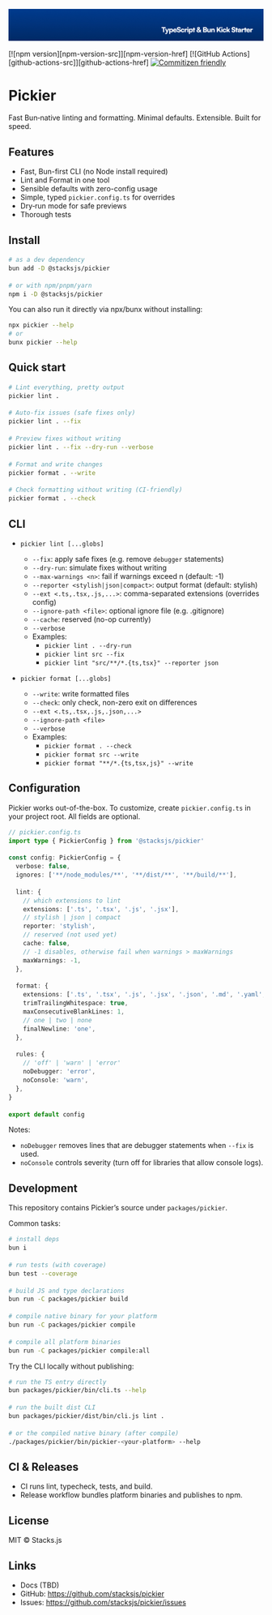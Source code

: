 <p align="center"><img src=".github/art/cover.jpg" alt="Social Card of this repo"></p>

[![npm version][npm-version-src]][npm-version-href]
[![GitHub Actions][github-actions-src]][github-actions-href]
[![Commitizen friendly](https://img.shields.io/badge/commitizen-friendly-brightgreen.svg)](http://commitizen.github.io/cz-cli/)
<!-- [![npm downloads][npm-downloads-src]][npm-downloads-href] -->
<!-- [![Codecov][codecov-src]][codecov-href] -->

# Pickier

Fast Bun‑native linting and formatting. Minimal defaults. Extensible. Built for speed.

## Features

- Fast, Bun-first CLI (no Node install required)
- Lint and Format in one tool
- Sensible defaults with zero-config usage
- Simple, typed `pickier.config.ts` for overrides
- Dry‑run mode for safe previews
- Thorough tests

## Install

```bash
# as a dev dependency
bun add -D @stacksjs/pickier

# or with npm/pnpm/yarn
npm i -D @stacksjs/pickier
```

You can also run it directly via npx/bunx without installing:

```bash
npx pickier --help
# or
bunx pickier --help
```

## Quick start

```bash
# Lint everything, pretty output
pickier lint .

# Auto-fix issues (safe fixes only)
pickier lint . --fix

# Preview fixes without writing
pickier lint . --fix --dry-run --verbose

# Format and write changes
pickier format . --write

# Check formatting without writing (CI-friendly)
pickier format . --check
```

## CLI

- `pickier lint [...globs]`
  - `--fix`: apply safe fixes (e.g. remove `debugger` statements)
  - `--dry-run`: simulate fixes without writing
  - `--max-warnings <n>`: fail if warnings exceed n (default: -1)
  - `--reporter <stylish|json|compact>`: output format (default: stylish)
  - `--ext <.ts,.tsx,.js,...>`: comma-separated extensions (overrides config)
  - `--ignore-path <file>`: optional ignore file (e.g. .gitignore)
  - `--cache`: reserved (no-op currently)
  - `--verbose`
  - Examples:
    - `pickier lint . --dry-run`
    - `pickier lint src --fix`
    - `pickier lint "src/**/*.{ts,tsx}" --reporter json`

- `pickier format [...globs]`
  - `--write`: write formatted files
  - `--check`: only check, non-zero exit on differences
  - `--ext <.ts,.tsx,.js,.json,...>`
  - `--ignore-path <file>`
  - `--verbose`
  - Examples:
    - `pickier format . --check`
    - `pickier format src --write`
    - `pickier format "**/*.{ts,tsx,js}" --write`

## Configuration

Pickier works out-of-the-box. To customize, create `pickier.config.ts` in your project root. All fields are optional.

```ts
// pickier.config.ts
import type { PickierConfig } from '@stacksjs/pickier'

const config: PickierConfig = {
  verbose: false,
  ignores: ['**/node_modules/**', '**/dist/**', '**/build/**'],

  lint: {
    // which extensions to lint
    extensions: ['.ts', '.tsx', '.js', '.jsx'],
    // stylish | json | compact
    reporter: 'stylish',
    // reserved (not used yet)
    cache: false,
    // -1 disables, otherwise fail when warnings > maxWarnings
    maxWarnings: -1,
  },

  format: {
    extensions: ['.ts', '.tsx', '.js', '.jsx', '.json', '.md', '.yaml', '.yml'],
    trimTrailingWhitespace: true,
    maxConsecutiveBlankLines: 1,
    // one | two | none
    finalNewline: 'one',
  },

  rules: {
    // 'off' | 'warn' | 'error'
    noDebugger: 'error',
    noConsole: 'warn',
  },
}

export default config
```

Notes:

- `noDebugger` removes lines that are debugger statements when `--fix` is used.
- `noConsole` controls severity (turn off for libraries that allow console logs).

## Development

This repository contains Pickier’s source under `packages/pickier`.

Common tasks:

```bash
# install deps
bun i

# run tests (with coverage)
bun test --coverage

# build JS and type declarations
bun run -C packages/pickier build

# compile native binary for your platform
bun run -C packages/pickier compile

# compile all platform binaries
bun run -C packages/pickier compile:all
```

Try the CLI locally without publishing:

```bash
# run the TS entry directly
bun packages/pickier/bin/cli.ts --help

# run the built dist CLI
bun packages/pickier/dist/bin/cli.js lint .

# or the compiled native binary (after compile)
./packages/pickier/bin/pickier-<your-platform> --help
```

## CI & Releases

- CI runs lint, typecheck, tests, and build.
- Release workflow bundles platform binaries and publishes to npm.

## License

MIT © Stacks.js

## Links

- Docs (TBD)
- GitHub: <https://github.com/stacksjs/pickier>
- Issues: <https://github.com/stacksjs/pickier/issues>
